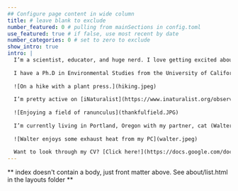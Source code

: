 ```yaml
---
## Configure page content in wide column
title: # leave blank to exclude
number_featured: 0 # pulling from mainSections in config.toml
use_featured: true # if false, use most recent by date
number_categories: 0 # set to zero to exclude
show_intro: true
intro: |
  I’m a scientist, educator, and huge nerd. I love getting excited about nature and data, and helping other people get excited about those things too. 
  
  I have a Ph.D in Environmental Studies from the University of California, Santa Cruz (graduated 2020), and a B.S. of Aquatic Biology from the University of California, Santa Barbara (2013). I’m an ecologist by training, but have dabbled in botany, pedagogy, and data science.
  
  ![On a hike with a plant press.](hiking.jpeg)
  
  I’m pretty active on [iNaturalist](https://www.inaturalist.org/observations?place_id=any&user_id=castillejajosie&verifiable=any), and love getting involved in community science efforts.
  
  ![Enjoying a field of ranunculus](thankfulfield.JPG)
  
  I’m currently living in Portland, Oregon with my partner, cat (Walter), and ball python (Steve). I teach Environmental Studies at Clark College in Vancouver, WA.
  
  ![Walter enjoys some exhaust heat from my PC](walter.jpeg)
  
  Want to look through my CV? [Click here!](https://docs.google.com/document/d/1IVgTIOtMJ4LZAIPqM4Pr6L2Ps6Yh9HUO0hZ1q5XHVkg/edit?usp=sharing)
---
```

** index doesn't contain a body, just front matter above.
See about/list.html in the layouts folder **